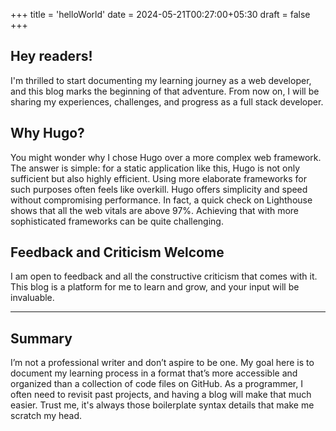+++
title = 'helloWorld'
date = 2024-05-21T00:27:00+05:30
draft = false
+++

## Hey readers!

I'm thrilled to start documenting my learning journey as a web developer, and this blog marks the beginning of that adventure. From now on, I will be sharing my experiences, challenges, and progress as a full stack developer.

## Why Hugo?

You might wonder why I chose Hugo over a more complex web framework. The answer is simple: for a static application like this, Hugo is not only sufficient but also highly efficient. Using more elaborate frameworks for such purposes often feels like overkill. Hugo offers simplicity and speed without compromising performance. In fact, a quick check on Lighthouse shows that all the web vitals are above 97%. Achieving that with more sophisticated frameworks can be quite challenging.

## Feedback and Criticism Welcome

I am open to feedback and all the constructive criticism that comes with it. This blog is a platform for me to learn and grow, and your input will be invaluable.

---

## Summary

I’m not a professional writer and don’t aspire to be one. My goal here is to document my learning process in a format that’s more accessible and organized than a collection of code files on GitHub. As a programmer, I often need to revisit past projects, and having a blog will make that much easier. Trust me, it's always those boilerplate syntax details that make me scratch my head.
